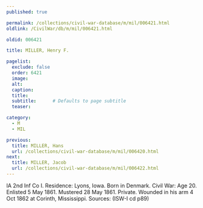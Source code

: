 ```yaml
---
published: true

permalink: /collections/civil-war-database/m/mil/006421.html
oldlink: /CivilWar/db/m/mil/006421.html

oldid: 006421

title: MILLER, Henry F.

pagelist:
  exclude: false
  order: 6421
  image: 
  alt:
  caption:
  title:
  subtitle:      # Defaults to page subtitle
  teaser:

category: 
  - M 
  - MIL

previous:
  title: MILLER, Hans
  url: /collections/civil-war-database/m/mil/006420.html  
next:
  title: MILLER, Jacob
  url: /collections/civil-war-database/m/mil/006422.html   
---
```

IA 2nd Inf Co I. Residence: Lyons, Iowa. Born in Denmark. Civil War: Age 20. Enlisted 5 May 1861. Mustered 28 May 1861. Private. Wounded in his arm 4 Oct 1862 at Corinth, Mississippi. Sources: (ISW-I cd p89)